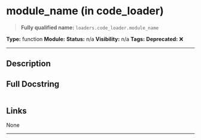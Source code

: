 # module_name (in code_loader)
> **Fully qualified name:** `loaders.code_loader.module_name`

**Type:** function
**Module:** 
**Status:** n/a
**Visibility:** n/a
**Tags:** 
**Deprecated:** ❌

---

## Description


## Full Docstring
```

```

## Links
None

---
